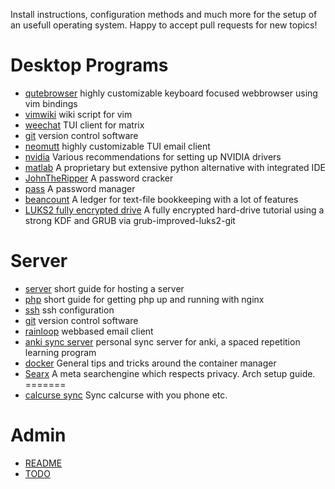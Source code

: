 
Install instructions, configuration methods and much more for the setup of an usefull operating system.
Happy to accept pull requests for new topics!

# Desktop Programs
- [qutebrowser](docs/qutebrowser.md)
    highly customizable keyboard focused webbrowser using vim bindings
- [vimwiki](docs/vimwiki.md)
    wiki script for vim
- [weechat](docs/weechat.md) TUI client for matrix
- [git](docs/GIT.md) version control software
- [neomutt](docs/neomutt.md) highly customizable TUI email client
- [nvidia](docs/nvidia.md) Various recommendations for setting up NVIDIA drivers
- [matlab](docs/matlab.md) A proprietary but extensive python alternative with integrated IDE
- [JohnTheRipper](docs/johntheripper.md) A password cracker
- [pass](docs/pass.md) A password manager
- [beancount](docs/beancount.md) A ledger for text-file bookkeeping with a lot of features
- [LUKS2 fully encrypted drive](docs/luks2.md) A fully encrypted hard-drive tutorial using a strong KDF and GRUB via grub-improved-luks2-git

# Server
- [server](docs/ServerSetup.md) short guide for hosting a server
- [php](docs/php.md) short guide for getting php up and running with nginx
- [ssh](docs/ssh.md) ssh configuration
- [git](docs/GIT.md) version control software
- [rainloop](docs/rainloop.md) webbased email client
- [anki sync server](docs/anki_sync_server.md) personal sync server for anki, a spaced repetition learning program
- [docker](docs/docker.md) General tips and tricks around the container manager
- [Searx](docs/Searx.md) A meta searchengine which respects privacy. Arch setup guide.
=======
- [calcurse sync](docs/calDAV.md) Sync calcurse with you phone etc.

# Admin

- [README](README.md)
- [TODO](TODO.md)
